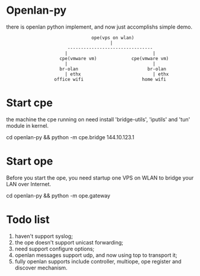 # Openlan-py
there is openlan python implement, and now just accomplishs simple demo. 

                                    ope(vps on wlan)
                                           |
                           --------------------------------
                          |                                |
                        cpe(vmware vm)             cpe(vmware vm)
                          |                                |
                        br-olan                          br-olan
                          | ethx                           | ethx
                      office wifi                      home wifi

# Start cpe
the machine the cpe running on need install 'bridge-utils', 'iputils' and 'tun' module in kernel. 

  cd openlan-py && python -m cpe.bridge 144.10.123.1

# Start ope
Before you start the ope, you need startup one VPS on WLAN to bridge your LAN over Internet.

  cd openlan-py &&  python -m ope.gateway

# Todo list
1. haven't support syslog;
2. the ope doesn't support unicast forwarding;
3. need support configure options;
4. openlan messages support udp, and now using top to transport it;
5. fully openlan supports include controller, multiope, ope register and discover mechanism.


